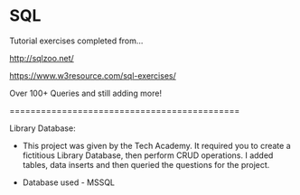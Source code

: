 # SQL
Tutorial exercises completed from…

 http://sqlzoo.net/

 https://www.w3resource.com/sql-exercises/

Over 100+ Queries and still adding more!


============================================

Library Database:

 - This project was given by the Tech Academy. It required you to create a fictitious Library Database, then 
 perform CRUD operations. I added tables, data inserts and then queried the questions for the project. 
 
 - Database used - MSSQL
